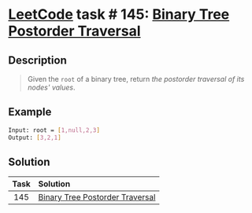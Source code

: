 # [LeetCode][leetcode] task # 145: [Binary Tree Postorder Traversal][task]

Description
-----------

> Given the `root` of a binary tree,
> return _the postorder traversal of its nodes' values_.

Example
-------

```sh
Input: root = [1,null,2,3]
Output: [3,2,1]
```

Solution
--------

| Task | Solution |
|:----:| :------ |
| 145  | [Binary Tree Postorder Traversal][solution] |


[leetcode]: <http://leetcode.com/>
[task]: <https://leetcode.com/problems/binary-tree-postorder-traversal/>
[solution]: <https://github.com/wellaxis/witalis-jkit/blob/main/module/tasks/src/main/java/com/witalis/jkit/tasks/core/task/leetcode/p145/option/Practice.java>

